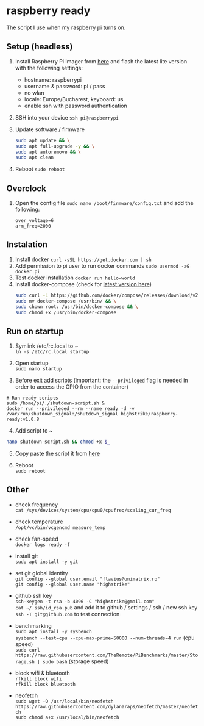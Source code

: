 # raspberry ready
The script I use when my raspberry pi turns on.

## Setup (headless)
1. Install Raspberry Pi Imager from [here](https://www.raspberrypi.org/downloads/) and flash the latest lite version with the following settings:
   - hostname: raspberrypi
   - username & password: pi / pass
   - no wlan
   - locale: Europe/Bucharest, keyboard: us
   - enable ssh with password authentication

2. SSH into your device `ssh pi@raspberrypi`

3. Update software / firmware  
    ```bash
    sudo apt update && \
    sudo apt full-upgrade -y && \
    sudo apt autoremove && \
    sudo apt clean
    ```

4. Reboot `sudo reboot`

## Overclock
1. Open the config file `sudo nano /boot/firmware/config.txt` and add the following:
    ```
    over_voltage=6
    arm_freq=2000
    ```

## Instalation
1. Install docker `curl -sSL https://get.docker.com | sh`
2. Add permission to pi user to run docker commands `sudo usermod -aG docker pi`
3. Test docker installation `docker run hello-world`
4. Install docker-compose (check for [latest version here](https://github.com/docker/compose/releases))  
    ```bash
    sudo curl -L https://github.com/docker/compose/releases/download/v2.26.1/docker-compose-`uname -s`-`uname -m` > docker-compose && \
    sudo mv docker-compose /usr/bin/ && \
    sudo chown root: /usr/bin/docker-compose && \
    sudo chmod +x /usr/bin/docker-compose
    ```

## Run on startup
1. Symlink /etc/rc.local to ~  
`ln -s /etc/rc.local startup`

2. Open startup  
`sudo nano startup`

3. Before exit add scripts (important: the `--privileged` flag is needed in order to access the GPIO from the container)  
```
# Run ready scripts
sudo /home/pi/./shutdown-script.sh &
docker run --privileged --rm --name ready -d -v /var/run/shutdown_signal:/shutdown_signal highstrike/raspberry-ready:v1.0.8
```

4. Add script to ~  
```bash
nano shutdown-script.sh && chmod +x $_
```

5. Copy paste the script it from [here](https://github.com/highstrike/raspberry/blob/master/shutdown-script.sh)

6. Reboot  
`sudo reboot`

## Other
- check frequency  
`cat /sys/devices/system/cpu/cpu0/cpufreq/scaling_cur_freq`

- check temperature  
`/opt/vc/bin/vcgencmd measure_temp`

- check fan-speed  
`docker logs ready -f`

- install git  
`sudo apt install -y git`

- set git global identity  
`git config --global user.email "flavius@unimatrix.ro"`  
`git config --global user.name "highstrike"`

- github ssh key  
`ssh-keygen -t rsa -b 4096 -C "highstrike@gmail.com"`  
`cat ~/.ssh/id_rsa.pub` and add it to github / settings / ssh / new ssh key  
`ssh -T git@github.com` to test connection

- benchmarking  
`sudo apt install -y sysbench`  
`sysbench --test=cpu --cpu-max-prime=50000 --num-threads=4 run` (cpu speed)  
`sudo curl https://raw.githubusercontent.com/TheRemote/PiBenchmarks/master/Storage.sh | sudo bash` (storage speed)

- block wifi & bluetooth  
`rfkill block wifi`  
`rfkill block bluetooth`

- neofetch  
`sudo wget -O /usr/local/bin/neofetch https://raw.githubusercontent.com/dylanaraps/neofetch/master/neofetch`  
`sudo chmod a+x /usr/local/bin/neofetch`

